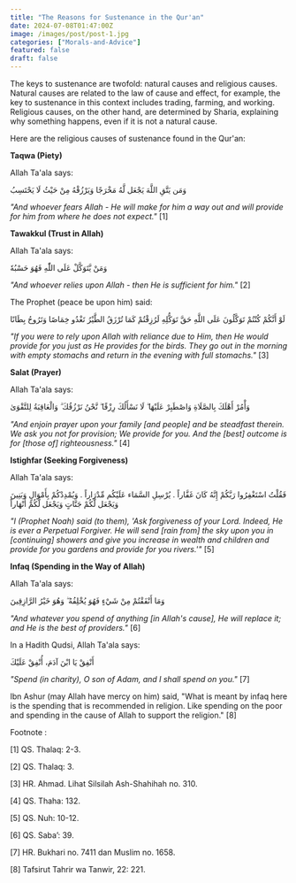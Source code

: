 ```yaml
---
title: "The Reasons for Sustenance in the Qur'an"
date: 2024-07-08T01:47:00Z
image: /images/post/post-1.jpg
categories: ["Morals-and-Advice"]
featured: false
draft: false
---
```


The keys to sustenance are twofold: natural causes and religious causes. Natural causes are related to the law of cause and effect, for example, the key to sustenance in this context includes trading, farming, and working. Religious causes, on the other hand, are determined by Sharia, explaining why something happens, even if it is not a natural cause.

Here are the religious causes of sustenance found in the Qur'an:

**Taqwa (Piety)**

Allah Ta'ala says:

وَمَن يَتَّقِ اللَّهَ يَجْعَل لَّهُ مَخْرَجًا وَيَرْزُقْهُ مِنْ حَيْثُ لَا يَحْتَسِبُ

_"And whoever fears Allah - He will make for him a way out and will provide for him from where he does not expect."_ [1]

**Tawakkul (Trust in Allah)**

Allah Ta'ala says:

وَمَنْ يَّتَوَكَّلْ عَلَى اللّٰهِ فَهُوَ حَسْبُهٗ

_"And whoever relies upon Allah - then He is sufficient for him."_ [2]

The Prophet (peace be upon him) said:

لَوْ أَنَّكُمْ كُنْتُمْ تَوَكَّلُونَ عَلَى اللَّهِ حَقَّ تَوَكُّلِهِ لَرُزِقْتُمْ كَمَا تُرْزَقُ الطَّيْرُ تَغْدُو خِمَاصًا وَتَرُوحُ بِطَانًا

_"If you were to rely upon Allah with reliance due to Him, then He would provide for you just as He provides for the birds. They go out in the morning with empty stomachs and return in the evening with full stomachs."_ [3]

**Salat (Prayer)**

Allah Ta'ala says:

وَأْمُرْ أَهْلَكَ بِالصَّلَاةِ وَاصْطَبِرْ عَلَيْهَا ۖ لَا نَسْأَلُكَ رِزْقًا ۖ نَّحْنُ نَرْزُقُكَ ۗ وَالْعَاقِبَةُ لِلتَّقْوَىٰ

_"And enjoin prayer upon your family [and people] and be steadfast therein. We ask you not for provision; We provide for you. And the [best] outcome is for [those of] righteousness."_ [4]

**Istighfar (Seeking Forgiveness)**

Allah Ta'ala says:

فَقُلْتُ اسْتَغْفِرُوا رَبَّكُمْ إِنَّهُ كَانَ غَفَّاراً . يُرْسِلِ السَّمَاء عَلَيْكُم مِّدْرَاراً . وَيُمْدِدْكُمْ بِأَمْوَالٍ وَبَنِينَ وَيَجْعَل لَّكُمْ جَنَّاتٍ وَيَجْعَل لَّكُمْ أَنْهَاراً

_"I (Prophet Noah) said (to them), 'Ask forgiveness of your Lord. Indeed, He is ever a Perpetual Forgiver. He will send [rain from] the sky upon you in [continuing] showers and give you increase in wealth and children and provide for you gardens and provide for you rivers.'"_ [5]

**Infaq (Spending in the Way of Allah)**

Allah Ta'ala says:

وَمَا أَنْفَقْتُمْ مِنْ شَيْءٍ فَهُوَ يُخْلِفُهُ ۖ وَهُوَ خَيْرُ الرَّازِقِينَ

_"And whatever you spend of anything [in Allah's cause], He will replace it; and He is the best of providers."_ [6]

In a Hadith Qudsi, Allah Ta'ala says:

أَنْفِقْ يَا ابْنَ آدَمَ، أُنْفِقْ عَلَيْكَ

_"Spend (in charity), O son of Adam, and I shall spend on you."_ [7]

Ibn Ashur (may Allah have mercy on him) said, "What is meant by infaq here is the spending that is recommended in religion. Like spending on the poor and spending in the cause of Allah to support the religion." [8]


Footnote :

[1] QS. Thalaq: 2-3.

[2] QS. Thalaq: 3.

[3] HR. Ahmad. Lihat Silsilah Ash-Shahihah no. 310.

[4] QS. Thaha: 132.

[5] QS. Nuh: 10-12.

[6] QS. Saba’: 39.

[7] HR. Bukhari no. 7411 dan Muslim no. 1658.

[8] Tafsirut Tahrir wa Tanwir, 22: 221.
